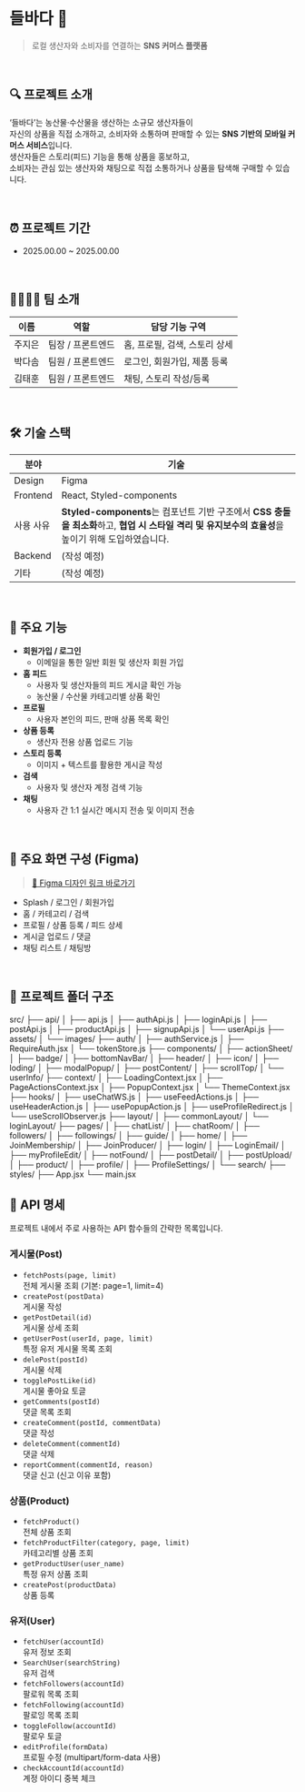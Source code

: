 # 들바다 🌱

> 로컬 생산자와 소비자를 연결하는 **SNS 커머스 플랫폼**

<br>

## 🔍 프로젝트 소개

‘들바다’는 농산물·수산물을 생산하는 소규모 생산자들이  
자신의 상품을 직접 소개하고, 소비자와 소통하며 판매할 수 있는 **SNS 기반의 모바일 커머스 서비스**입니다.  
생산자들은 스토리(피드) 기능을 통해 상품을 홍보하고,  
소비자는 관심 있는 생산자와 채팅으로 직접 소통하거나 상품을 탐색해 구매할 수 있습니다.

<br>

## ⏰ 프로젝트 기간

- 2025.00.00 ~ 2025.00.00

<br>

## 👨‍👩‍👧‍👦 팀 소개

| 이름   | 역할              | 담당 기능 구역                |
| ------ | ----------------- | ----------------------------- |
| 주지은 | 팀장 / 프론트엔드 | 홈, 프로필, 검색, 스토리 상세 |
| 박다솜 | 팀원 / 프론트엔드 | 로그인, 회원가입, 제품 등록   |
| 김태훈 | 팀원 / 프론트엔드 | 채팅, 스토리 작성/등록        |

<br>

## 🛠 기술 스택

| 분야      | 기술                                                                                                                                                 |
| --------- | ---------------------------------------------------------------------------------------------------------------------------------------------------- |
| Design    | Figma                                                                                                                                                |
| Frontend  | React, Styled-components                                                                                                                             |
| 사용 사유 | **Styled-components**는 컴포넌트 기반 구조에서 **CSS 충돌을 최소화**하고, **협업 시 스타일 격리 및 유지보수의 효율성**을 높이기 위해 도입하였습니다. |
| Backend   | (작성 예정)                                                                                                                                          |
| 기타      | (작성 예정)                                                                                                                                          |

<br>

## 📱 주요 기능

- **회원가입 / 로그인**
  - 이메일을 통한 일반 회원 및 생산자 회원 가입
- **홈 피드**
  - 사용자 및 생산자들의 피드 게시글 확인 가능
  - 농산물 / 수산물 카테고리별 상품 확인
- **프로필**
  - 사용자 본인의 피드, 판매 상품 목록 확인
- **상품 등록**
  - 생산자 전용 상품 업로드 기능
- **스토리 등록**
  - 이미지 + 텍스트를 활용한 게시글 작성
- **검색**
  - 사용자 및 생산자 계정 검색 기능
- **채팅**
  - 사용자 간 1:1 실시간 메시지 전송 및 이미지 전송

<br>

## 📸 주요 화면 구성 (Figma)

> [🎨 Figma 디자인 링크 바로가기](https://www.figma.com/design/D9Eh2A96gnPy84rSd2gdrR/-%ED%94%84%EB%A1%9C%EC%A0%9D%ED%8A%B8--SNS%EB%A7%88%EC%BC%93_%EB%93%A4%EB%B0%94%EB%8B%A4?node-id=0-1&p=f&t=3Hb9i4nlpGeQHy3p-0)

- Splash / 로그인 / 회원가입
- 홈 / 카테고리 / 검색
- 프로필 / 상품 등록 / 피드 상세
- 게시글 업로드 / 댓글
- 채팅 리스트 / 채팅방

<br>

## 📂 프로젝트 폴더 구조

src/
├── api/
│ ├── api.js
│ ├── authApi.js
│ ├── loginApi.js
│ ├── postApi.js
│ ├── productApi.js
│ ├── signupApi.js
│ └── userApi.js
├── assets/
│ └── images/
├── auth/
│ ├── authService.js
│ ├── RequireAuth.jsx
│ └── tokenStore.js
├── components/
│ ├── actionSheet/
│ ├── badge/
│ ├── bottomNavBar/
│ ├── header/
│ ├── icon/
│ ├── loding/
│ ├── modalPopup/
│ ├── postContent/
│ ├── scrollTop/
│ └── userInfo/
├── context/
│ ├── LoadingContext.jsx
│ ├── PageActionsContext.jsx
│ ├── PopupContext.jsx
│ └── ThemeContext.jsx
├── hooks/
│ ├── useChatWS.js
│ ├── useFeedActions.js
│ ├── useHeaderAction.js
│ ├── usePopupAction.js
│ ├── useProfileRedirect.js
│ └── useScrollObserver.js
├── layout/
│ ├── commonLayout/
│ └── loginLayout/
├── pages/
│ ├── chatList/
│ ├── chatRoom/
│ ├── followers/
│ ├── followings/
│ ├── guide/
│ ├── home/
│ ├── JoinMembership/
│ ├── JoinProducer/
│ ├── login/
│ ├── LoginEmail/
│ ├── myProfileEdit/
│ ├── notFound/
│ ├── postDetail/
│ ├── postUpload/
│ ├── product/
│ ├── profile/
│ ├── ProfileSettings/
│ └── search/
├── styles/
├── App.jsx
└── main.jsx

## 🔗 API 명세

프로젝트 내에서 주로 사용하는 API 함수들의 간략한 목록입니다.

### 게시물(Post)

- `fetchPosts(page, limit)`  
  전체 게시물 조회 (기본: page=1, limit=4)
- `createPost(postData)`  
  게시물 작성
- `getPostDetail(id)`  
  게시물 상세 조회
- `getUserPost(userId, page, limit)`  
  특정 유저 게시물 목록 조회
- `delePost(postId)`  
  게시물 삭제
- `togglePostLike(id)`  
  게시물 좋아요 토글
- `getComments(postId)`  
  댓글 목록 조회
- `createComment(postId, commentData)`  
  댓글 작성
- `deleteComment(commentId)`  
  댓글 삭제
- `reportComment(commentId, reason)`  
  댓글 신고 (신고 이유 포함)

### 상품(Product)

- `fetchProduct()`  
  전체 상품 조회
- `fetchProductFilter(category, page, limit)`  
  카테고리별 상품 조회
- `getProductUser(user_name)`  
  특정 유저 상품 조회
- `createPost(productData)`  
  상품 등록

### 유저(User)

- `fetchUser(accountId)`  
  유저 정보 조회
- `SearchUser(searchString)`  
  유저 검색
- `fetchFollowers(accountId)`  
  팔로워 목록 조회
- `fetchFollowing(accountId)`  
  팔로잉 목록 조회
- `toggleFollow(accountId)`  
  팔로우 토글
- `editProfile(formData)`  
  프로필 수정 (multipart/form-data 사용)
- `checkAccountId(accountId)`  
  계정 아이디 중복 체크
